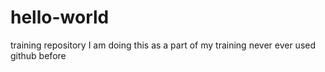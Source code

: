 # hello-world
training repository
I am doing this as a part of my training
never ever used github before
